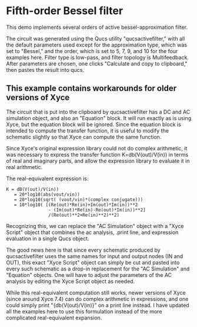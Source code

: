 # Fifth-order Bessel filter

This demo implements several orders of active bessel-approximation
filter.

The circuit was generated using the Qucs utility "qucsactivefilter,"
with all the default parameters used except for the approximation
type, which was set to "Bessel," and the order, which is set to 5, 7,
9, and 10 for the four examples here.  Filter type is low-pass, and
filter topology is Multifeedback.  After parameters are chosen, one
clicks "Calculate and copy to clipboard," then pastes the result into
qucs.


## This example contains workarounds for older versions of Xyce

The circuit that is put into the clipboard by qucsactivefilter has a
DC and AC simulation object, and also an "Equation" block.  It will
run exactly as is using Xyce, but the equation block will be ignored.
Since the equation block is intended to compute the transfer function,
it is useful to modify the schematic slightly so that Xyce can compute
the same function.

Since Xyce's original expression library could not do complex
arithmetic, it was necessary to express the transfer function
K=db(V(out)/V(in)) in terms of real and imaginary parts, and allow the
expression library to evaluate it in real arithmetic.

The real-equivalent expression is:

    K = dB(V(out)/V(in))
       = 20*log10(abs(vout/vin))
       = 20*log10(sqrt( (vout/vin)*(complex conjugate)))
       = 10*log10( [(Re(out)*Re(in)+Im(out)*Im(in))**2
                    - (Im(out)*Re(in)-Re(out)*Im(in))**2]
                    /(Re(out)**2+Re(in)**2)**2)

Recognizing this, we can replace the "AC Simulation" object with a
"Xyce Script" object that combines the ac analysis, .print line, and
expression evaluation in a single Qucs object.

The good news here is that since every schematic produced by
qucsactivefilter uses the same names for input and output nodes (IN
and OUT), this exact "Xyce Script" object can simply be cut and pasted
into every such schematic as a drop-in replacement for the "AC
Simulation" and "Equation" objects.  One will have to adjust the
parameters of the AC analysis by editing the Xyce Script object as
needed.

While this real-equivalent computation still works, newer versions of
Xyce (since around Xyce 7.4) can do complex arithmetic in expressions,
and one could simply print "{db(V(out)/V(in)}" on a print line
instead.  I have updated all the examples here to use this formulation
instead of the more complicated real-equivalent expansion.
